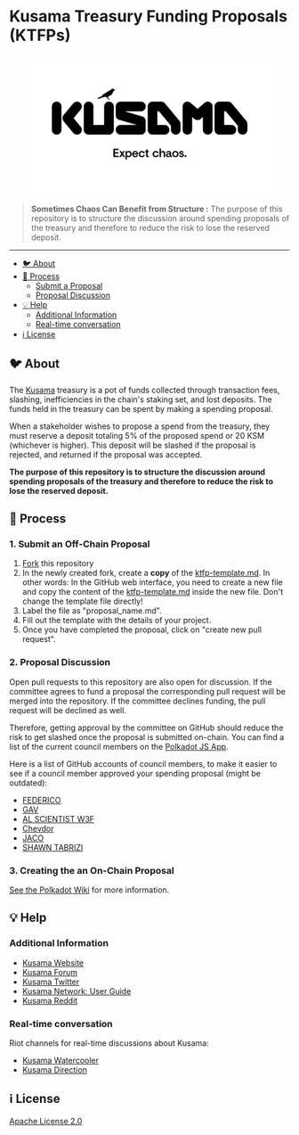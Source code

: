 # Kusama Treasury Funding Proposals (KTFPs)

<p align="center">
  <img src="./src/Kusama-expect-chaos.png" height="250">
</p>

> **Sometimes Chaos Can Benefit from Structure :** The purpose of this repository is to structure the discussion around spending proposals of the treasury and therefore to reduce the risk to lose the reserved deposit. 

---


- [:bird: About](#bird-about)
- [:pencil: Process](#pencil-process)
  - [Submit a Proposal](#submit-a-proposal)
  - [Proposal Discussion](#proposal-discussion)
- [:bulb: Help](#bulb-help)
  - [Additional Information](#additional-information)
  - [Real-time conversation](#real-time-conversation)
- [:information_source: License](#information_source-license)

## :bird: About 

The [Kusama](https://kusama.network/) treasury is a pot of funds collected through transaction fees, slashing, inefficiencies in the chain's staking set, and lost deposits. The funds held in the treasury can be spent by making a spending proposal.

When a stakeholder wishes to propose a spend from the treasury, they must reserve a deposit totaling 5% of the proposed spend or 20 KSM (whichever is higher). This deposit will be slashed if the proposal is rejected, and returned if the proposal was accepted.

**The purpose of this repository is to structure the discussion around spending proposals of the treasury and therefore to reduce the risk to lose the reserved deposit.** 

## :pencil: Process

### 1. Submit an Off-Chain Proposal
1. [Fork](https://github.com/w3f/KTFPs/fork) this repository
2. In the newly created fork, create a **copy** of the [ktfp-template.md](./Proposals/ktfp-template.md). In other words: In the GitHub web interface, you need to create a new file and copy the content of the [ktfp-template.md](./Proposals/ktfp-template.md) inside the new file. Don't change the template file directly!
3. Label the file as "proposal_name.md".
4. Fill out the template with the details of your project.
5. Once you have completed the proposal, click on "create new pull request".

### 2. Proposal Discussion

Open pull requests to this repository are also open for discussion. If the committee agrees to fund a proposal the corresponding pull request will be merged into the repository. If the committee declines funding, the pull request will be declined as well. 

Therefore, getting approval by the committee on GitHub should reduce the risk to get slashed once the proposal is submitted on-chain. You can find a list of the current council members on the [Polkadot JS App](https://polkadot.js.org/apps/#/council).

Here is a list of GitHub accounts of council members, to make it easier to see if a council member approved your spending proposal (might be outdated):
* [FEDERICO](https://github.com/fgimenez)
* [GAV](https://github.com/gavofyork)
* [AL SCIENTIST W3F](https://github.com/AlistairStewart)
* [Chevdor](https://github.com/chevdor)
* [JACO](https://github.com/jacogr)
* [SHAWN TABRIZI](https://github.com/shawntabrizi)

### 3. Creating the an On-Chain Proposal

[See the Polkadot Wiki](https://wiki.polkadot.network/docs/en/learn-treasury#creating-the-proposal) for more information.

## :bulb: Help

### Additional Information

* [Kusama Website](https://kusama.network/)
* [Kusama Forum](https://forum.kusama.network/)
* [Kusama Twitter](https://twitter.com/kusamanetwork)
* [Kusama Network: User Guide](https://guide.kusama.network/en/latest/)
* [Kusama Reddit](https://www.reddit.com/r/Kusama/)

### Real-time conversation
Riot channels for real-time discussions about Kusama: 

* [Kusama Watercooler](https://riot.im/app/#/room/#kusamawatercooler:polkadot.builders)
* [Kusama Direction](https://riot.w3f.tech/#/room/#kusama:matrix.parity.io)

## :information_source: License
[Apache License 2.0](./LICENSE)

